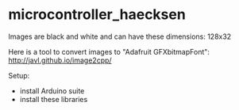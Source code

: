 # microcontroller_haecksen

Images are black and white and can have these dimensions: 128x32 


Here is a tool to convert images to "Adafruit GFXbitmapFont":<br>
http://javl.github.io/image2cpp/

Setup:
- install Arduino suite
- install these libraries

